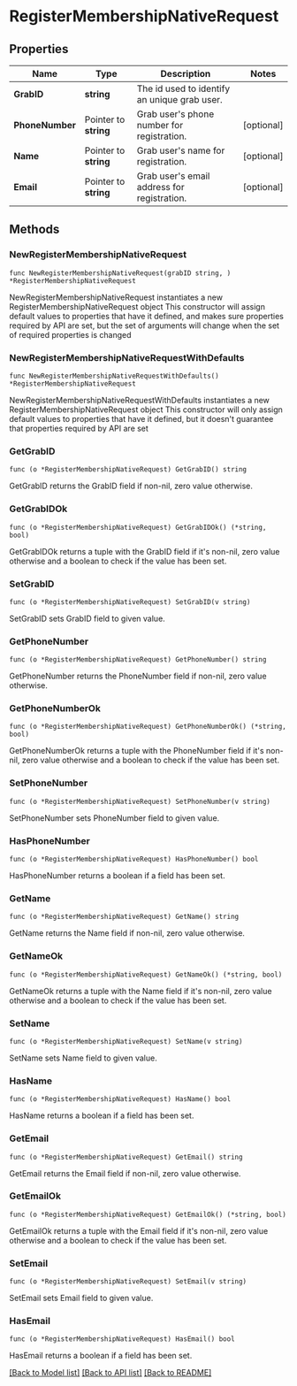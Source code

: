 # RegisterMembershipNativeRequest

## Properties

Name | Type | Description | Notes
------------ | ------------- | ------------- | -------------
**GrabID** | **string** | The id used to identify an unique grab user. | 
**PhoneNumber** | Pointer to **string** | Grab user&#39;s phone number for registration. | [optional] 
**Name** | Pointer to **string** | Grab user&#39;s name for registration. | [optional] 
**Email** | Pointer to **string** | Grab user&#39;s email address for registration. | [optional] 

## Methods

### NewRegisterMembershipNativeRequest

`func NewRegisterMembershipNativeRequest(grabID string, ) *RegisterMembershipNativeRequest`

NewRegisterMembershipNativeRequest instantiates a new RegisterMembershipNativeRequest object
This constructor will assign default values to properties that have it defined,
and makes sure properties required by API are set, but the set of arguments
will change when the set of required properties is changed

### NewRegisterMembershipNativeRequestWithDefaults

`func NewRegisterMembershipNativeRequestWithDefaults() *RegisterMembershipNativeRequest`

NewRegisterMembershipNativeRequestWithDefaults instantiates a new RegisterMembershipNativeRequest object
This constructor will only assign default values to properties that have it defined,
but it doesn't guarantee that properties required by API are set

### GetGrabID

`func (o *RegisterMembershipNativeRequest) GetGrabID() string`

GetGrabID returns the GrabID field if non-nil, zero value otherwise.

### GetGrabIDOk

`func (o *RegisterMembershipNativeRequest) GetGrabIDOk() (*string, bool)`

GetGrabIDOk returns a tuple with the GrabID field if it's non-nil, zero value otherwise
and a boolean to check if the value has been set.

### SetGrabID

`func (o *RegisterMembershipNativeRequest) SetGrabID(v string)`

SetGrabID sets GrabID field to given value.


### GetPhoneNumber

`func (o *RegisterMembershipNativeRequest) GetPhoneNumber() string`

GetPhoneNumber returns the PhoneNumber field if non-nil, zero value otherwise.

### GetPhoneNumberOk

`func (o *RegisterMembershipNativeRequest) GetPhoneNumberOk() (*string, bool)`

GetPhoneNumberOk returns a tuple with the PhoneNumber field if it's non-nil, zero value otherwise
and a boolean to check if the value has been set.

### SetPhoneNumber

`func (o *RegisterMembershipNativeRequest) SetPhoneNumber(v string)`

SetPhoneNumber sets PhoneNumber field to given value.

### HasPhoneNumber

`func (o *RegisterMembershipNativeRequest) HasPhoneNumber() bool`

HasPhoneNumber returns a boolean if a field has been set.

### GetName

`func (o *RegisterMembershipNativeRequest) GetName() string`

GetName returns the Name field if non-nil, zero value otherwise.

### GetNameOk

`func (o *RegisterMembershipNativeRequest) GetNameOk() (*string, bool)`

GetNameOk returns a tuple with the Name field if it's non-nil, zero value otherwise
and a boolean to check if the value has been set.

### SetName

`func (o *RegisterMembershipNativeRequest) SetName(v string)`

SetName sets Name field to given value.

### HasName

`func (o *RegisterMembershipNativeRequest) HasName() bool`

HasName returns a boolean if a field has been set.

### GetEmail

`func (o *RegisterMembershipNativeRequest) GetEmail() string`

GetEmail returns the Email field if non-nil, zero value otherwise.

### GetEmailOk

`func (o *RegisterMembershipNativeRequest) GetEmailOk() (*string, bool)`

GetEmailOk returns a tuple with the Email field if it's non-nil, zero value otherwise
and a boolean to check if the value has been set.

### SetEmail

`func (o *RegisterMembershipNativeRequest) SetEmail(v string)`

SetEmail sets Email field to given value.

### HasEmail

`func (o *RegisterMembershipNativeRequest) HasEmail() bool`

HasEmail returns a boolean if a field has been set.


[[Back to Model list]](../README.md#documentation-for-models) [[Back to API list]](../README.md#documentation-for-api-endpoints) [[Back to README]](../README.md)


